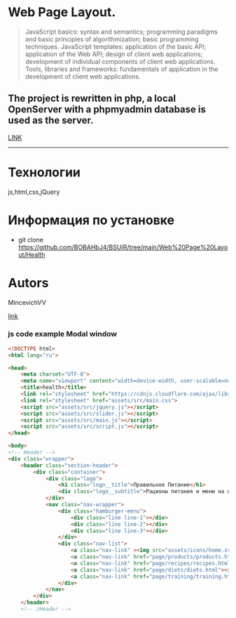 # Web Page Layout.
> JavaScript basics: syntax and semantics; programming paradigms and basic principles of algorithmization; basic programming techniques. JavaScript templates: application of the basic API; application of the Web API; design of client web applications; development of individual components of client web applications. Tools, libraries and frameworks: fundamentals of application in the development of client web applications.
## The project is rewritten in php, a local OpenServer with a phpmyadmin database is used as the server.

[LINK](https://bobahbj4.github.io/BSUIR/Web%20Page%20Layout/Health/Index.html)
_____________________

# Технологии 
js,html,css,jQuery
# Информация по установке
- git clone https://github.com/BOBAHbJ4/BSUIR/tree/main/Web%20Page%20Layout/Health
# Autors
MincevichVV

[link](https://bobahbj4.github.io/BSUIR/Web%20Page%20Layout/Health/Index.html) </br>

### js code example Modal window
```html
<!DOCTYPE html>
<html lang="ru">

<head>
    <meta charset="UTF-8">
    <meta name="viewport" content="width=device-width, user-scalable=no" />
    <title>health</title>
    <link rel="stylesheet" href="https://cdnjs.cloudflare.com/ajax/libs/normalize/8.0.1/normalize.min.css">
    <link rel="stylesheet" href="assets/src/main.css">
	<script src="assets/src/jquery.js"></script>
	<script src="assets/src/slider.js"></script>
    <script src="assets/src/main.js"></script>
	<script src="assets/src/script.js"></script>
</head>

<body>
<!-- Header -->
<div class="wrapper">
    <header class="section-header">
        <div class="container">
            <div class="logo">
                <h1 class="logo__title">Правильное Питание</h1>
                <div class="logo__subtitle">Рационы питания и меню на неделю</div>
            </div>
            <nav class="nav-wrapper">
                <div class="hamburger-menu">
                    <div class="line line-1"></div>
                    <div class="line line-2"></div>
                    <div class="line line-3"></div>
                </div>
                <div class="nav-list">
                    <a class="nav-link" ><img src="assets/icons/home.svg"><span class="icon">Главная</span></a>
                    <a class="nav-link" href="page/products/products.html"><img src="assets/icons/products.svg"><span class="icon">Продукты</span></a>
                    <a class="nav-link" href="page/recipes/recipes.html"><img src="assets/icons/receipts.svg"><span class="icon">Рецепты</span></a>
                    <a class="nav-link" href="page/diets/diets.html"><img src="assets/icons/diets.svg"><span class="icon">Диеты</span></a>
                    <a class="nav-link" href="page/training/training.html"><img src="assets/icons/trainings.svg"><span class="icon">Тренировки</span></a>
                </div>
            </nav>
        </div>
    </header>
    <!-- /Header -->
     
```